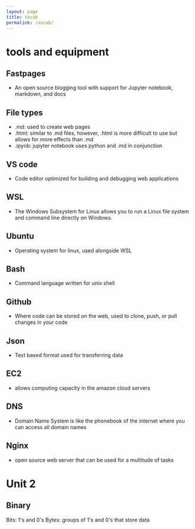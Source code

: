 ```yaml
---
layout: page
title: Vocab
permalink: /vocab/
---
```


# tools and equipment
## Fastpages
  - An open source blogging tool with support for Jupyter notebook, markdown, and docs

## File types
  - .md: used to create web pages
  - .html: similar to .md files, however, .html is more difficult to use but allows for more effects than .md
  - .ipynb: jupyter notebook uses python and .md in conjunction

## VS code
  - Code editor optimized for building and debugging web applications

## WSL
  - The Windows Subsystem for Linux allows you to run a Linux file system and command line directly on Windows.

## Ubuntu
  - Operating system for linux, used alongside WSL

## Bash
  - Command language written for unix shell

## Github
  - Where code can be stored on the web, used to clone, push, or pull changes in your code

## Json
  - Text based format used for transferring data

## EC2
  - allows computing capacity in the amazon cloud servers

## DNS
  - Domain Name System is like the phonebook of the internet where you can access all domain names

## Nginx
  - open source web server that can be used for a multitude of tasks


# Unit 2
## Binary
Bits: 1's and 0's
Bytes: groups of 1's and 0's that store data